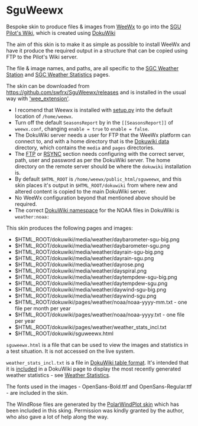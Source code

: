 # SguWeewx
Bespoke skin to produce files &amp; images from [WeeWx](https://weewx.com/) to go into the [SGU Pilot's Wiki](https://pilots.scottishglidingcentre.co.uk/), which is created using [DokuWiki](https://www.dokuwiki.org/)

The aim of this skin is to make it as simple as possible to install WeeWx and have it produce the required output in a structure that can be copied using FTP to the Pilot's Wiki server.

The file & image names, and paths, are all specific to the [SGC Weather Station](https://pilots.scottishglidingcentre.co.uk/weather/weather_station) and [SGC Weather Statistics](https://pilots.scottishglidingcentre.co.uk/weather/weather_stats) pages.

The skin can be downloaded from https://github.com/swfrx/SguWeewx/releases and is installed in the usual way with ['wee_extension'](https://weewx.com/docs/utilities.htm#wee_extension_utility).  

  * I recomend that Weewx is installed with [setup.py](https://weewx.com/docs/setup.htm) into the default location of ``/home/weewx``.
  * Turn off the default ``SeasonsReport`` by in the ``[[SeasonsReport]]`` of ``weewx.conf``, changing ``enable = true`` to ``enable = false``.
  * The DokuWiki server needs a user for FTP that the WeeWx platform can connect to, and with a home directory that is the [Dokuwiki data](https://www.dokuwiki.org/devel:dirlayout) directory, which contains the ``media`` and ``pages`` directories.
  * The [FTP](https://weewx.com/docs/usersguide.htm#If_the_server_is_on_a_different_machine) or [RSYNC](https://weewx.com/docs/usersguide.htm#If_the_server_is_on_a_different_machine) section needs configuring with the correct server, path, user and password as per the DokuWiki server.  The home directory on the remote server should be where the ``dokuwiki`` installation is.
  * By default ``$HTML_ROOT`` is ``/home/weewx/public_html/sguweewx``, and this skin places it's output in ``$HTML_ROOT/dokuwiki`` from where new and altered content is copied to the main DokuWiki server.
  * No WeeWx configuration beyond that mentioned above should be required.
  * The correct [DokuWiki namespace](https://www.dokuwiki.org/namespaces) for the NOAA files in DokuWiki is ``weather:noaa:``  
  
This skin produces the following pages and images:  

   * $HTML_ROOT/dokuwiki/media/weather/daybarometer-sgu-big.png
   * $HTML_ROOT/dokuwiki/media/weather/daybarometer-sgu.png
   * $HTML_ROOT/dokuwiki/media/weather/dayrain-sgu-big.png
   * $HTML_ROOT/dokuwiki/media/weather/dayrain-sgu.png
   * $HTML_ROOT/dokuwiki/media/weather/dayrose.png
   * $HTML_ROOT/dokuwiki/media/weather/dayspiral.png
   * $HTML_ROOT/dokuwiki/media/weather/daytempdew-sgu-big.png
   * $HTML_ROOT/dokuwiki/media/weather/daytempdew-sgu.png
   * $HTML_ROOT/dokuwiki/media/weather/daywind-sgu-big.png
   * $HTML_ROOT/dokuwiki/media/weather/daywind-sgu.png
   * $HTML_ROOT/dokuwiki/pages/weather/noaa/noaa-yyyy-mm.txt - one file per month per year
   * $HTML_ROOT/dokuwiki/pages/weather/noaa/noaa-yyyy.txt - one file per year
   * $HTML_ROOT/dokuwiki/pages/weather/weather_stats_incl.txt
   * $HTML_ROOT/dokuwiki/sguweewx.html
 
``sguweewx.html`` is a file that can be used to view the images and statistics in a test situation.  It is not accessed on the live system.

``weather_stats_incl.txt`` is a file in [DokuWiki table format](https://www.dokuwiki.org/wiki:syntax#tables).  It's intended that it is [included](https://www.dokuwiki.org/plugin:include) in a DokuWiki page to display the most recently generated weather statistics - see [Weather Statistics](https://pilots.scottishglidingcentre.co.uk/weather/weather_stats).

The fonts used in the images - OpenSans-Bold.ttf and OpenSans-Regular.ttf - are included in the skin. 

The WindRose files are generated by the [PolarWindPlot skin](https://github.com/gjr80/weewx-polarwindplot) which has been included in this sking.  Permission was kindly granted by the author, who also gave a lot of help along the way.

